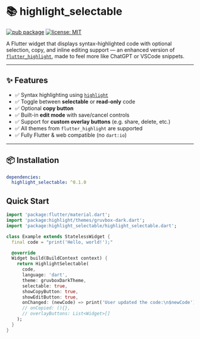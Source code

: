 # 📚 highlight_selectable

[![pub package](https://img.shields.io/pub/v/highlight_selectable.svg)](https://pub.dev/packages/highlight_selectable)
[![license: MIT](https://img.shields.io/badge/license-MIT-blue)](LICENSE)

A Flutter widget that displays syntax-highlighted code with optional selection, copy, and inline editing support — an enhanced version of [`flutter_highlight`](https://pub.dev/packages/flutter_highlight), made to feel more like ChatGPT or VSCode snippets.

---

## ✨ Features

- ✅ Syntax highlighting using [`highlight`](https://pub.dev/packages/highlight)
- ✅ Toggle between **selectable** or **read-only** code
- ✅ Optional **copy button**
- ✅ Built-in **edit mode** with save/cancel controls
- ✅ Support for **custom overlay buttons** (e.g. share, delete, etc.)
- ✅ All themes from `flutter_highlight` are supported
- ✅ Fully Flutter & web compatible (no `dart:io`)

---

## 📦 Installation

```yaml
dependencies:
  highlight_selectable: ^0.1.0
```


## Quick Start


```dart
import 'package:flutter/material.dart';
import 'package:highlight/themes/gruvbox-dark.dart';
import 'package:highlight_selectable/highlight_selectable.dart';

class Example extends StatelessWidget {
  final code = "print('Hello, world!');"

  @override
  Widget build(BuildContext context) {
    return HighlightSelectable(
      code,
      language: 'dart',
      theme: gruvboxDarkTheme,
      selectable: true,
      showCopyButton: true,
      showEditButton: true,
      onChanged: (newCode) => print('User updated the code:\n$newCode'),
      // onCopied: (){},
      // overlayButtons: List<Widget>[]
    );
  }
}
```
